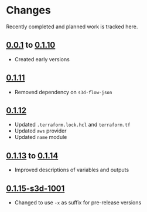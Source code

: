 # Changes
Recently completed and planned work is tracked here.

## [0.0.1](.) to [0.1.10](.)
- Created early versions

## [0.1.11](.)
- Removed dependency on `s3d-flow-json`

## [0.1.12](.)
- Updated `.terraform.lock.hcl` and `terraform.tf`
- Updated `aws` provider
- Updated `name` module

## [0.1.13](.) to [0.1.14](.)
- Improved descriptions of variables and outputs

## [0.1.15-s3d-1001](.)
- Changed to use `-x` as suffix for pre-release versions
